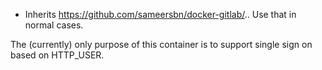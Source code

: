 * Inherits https://github.com/sameersbn/docker-gitlab/.. Use that in normal cases.

The (currently) only purpose of this container is to support single sign on based on HTTP_USER.
